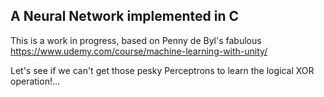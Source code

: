 ## A Neural Network implemented in C

This is a work in progress, based on Penny de Byl's fabulous https://www.udemy.com/course/machine-learning-with-unity/

Let's see if we can't get those pesky Perceptrons to learn the logical XOR operation!...
